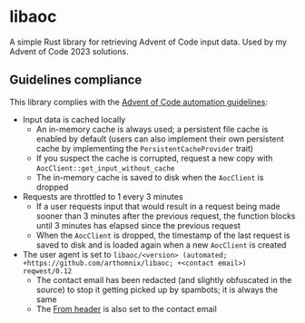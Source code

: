 # libaoc

A simple Rust library for retrieving Advent of Code input data. Used by my Advent of Code 2023 solutions.

## Guidelines compliance

This library complies with the [Advent of Code automation guidelines](https://old.reddit.com/r/adventofcode/wiki/faqs/automation/):

* Input data is cached locally
  * An in-memory cache is always used; a persistent file cache is enabled by default (users can also implement their own persistent cache by implementing the `PersistentCacheProvider` trait)
  * If you suspect the cache is corrupted, request a new copy with `AocClient::get_input_without_cache`
  * The in-memory cache is saved to disk when the `AocClient` is dropped
* Requests are throttled to 1 every 3 minutes
  * If a user requests input that would result in a request being made sooner than 3 minutes after the previous request, the function blocks until 3 minutes has elapsed since the previous request
  * When the `AocClient` is dropped, the timestamp of the last request is saved to disk and is loaded again when a new `AocClient` is created
* The user agent is set to `libaoc/<version> (automated; +https://github.com/arthomnix/libaoc; +<contact email>) reqwest/0.12`
  * The contact email has been redacted (and slightly obfuscated in the source) to stop it getting picked up by spambots; it is always the same
  * The [From header](https://developer.mozilla.org/en-US/docs/Web/HTTP/Headers/From) is also set to the contact email
